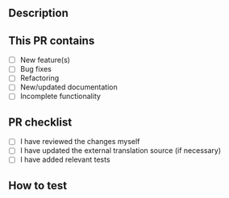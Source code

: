 ## Description

<!--- Describe your changes in detail -->

## This PR contains

- [ ] New feature(s)
- [ ] Bug fixes
- [ ] Refactoring
- [ ] New/updated documentation
- [ ] Incomplete functionality

## PR checklist

- [ ] I have reviewed the changes myself
- [ ] I have updated the external translation source (if necessary)
- [ ] I have added relevant tests

## How to test

<!--- Add the steps for testing / how you tested the code -->
